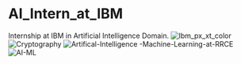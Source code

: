 # AI_Intern_at_IBM
Internship at IBM in Artificial Intelligence Domain.
![Ibm_px_xt_color](https://github.com/mohitmaurya2023/AI_Intern_at_IBM/assets/74113320/e2070177-6d7e-4f7d-a2d7-161a6c248877)
![Cryptography](https://github.com/mohitmaurya2023/AI_Intern_at_IBM/assets/74113320/ec4bc1ca-4f4a-48a7-a53d-e54a6dc57d16)
![Artifical-Intelligence -Machine-Learning-at-RRCE](https://github.com/user-attachments/assets/c0309c1d-40b9-4aca-98c8-1d5a77e417ba)
![AI-ML](https://github.com/user-attachments/assets/c1512526-fdd7-4cef-a2ab-50f0151e6f91)
